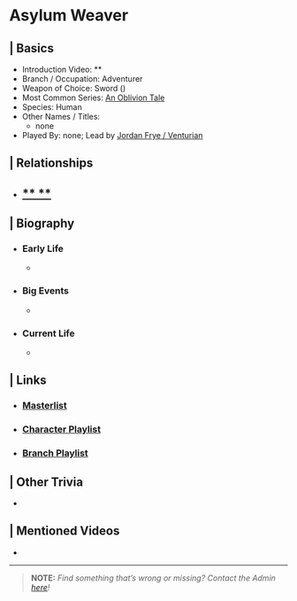 # Asylum Weaver  


## | Basics  
- Introduction Video: **  
- Branch / Occupation: Adventurer  
- Weapon of Choice: Sword \()  
- Most Common Series: [An Oblivion Tale](6.Series/Tale_Series.html)  
- Species: Human  
- Other Names / Titles:   
  - none 
- Played By: none; Lead by [Jordan Frye / Venturian](3.Siblings/3.1.Jordan-Frye-Venturian.html)  


## | Relationships  
- [** **]()  
  - 


## | Biography  
- ### Early Life  
  -   
- ### Big Events  
  -   
- ### Current Life  
  -   

 
## | Links  
- ### [Masterlist]()  
- ### [Character Playlist]()  
- ### [Branch Playlist]()  


## | Other Trivia  
-   

## | Mentioned Videos
- []()

----

> **NOTE:** *Find something that’s wrong or missing? Contact the Admin [here](./chapter_2.md)!*